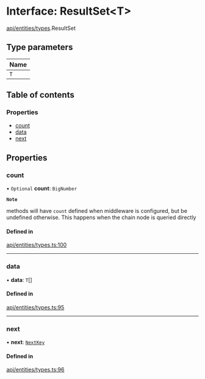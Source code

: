 # Interface: ResultSet\<T\>

[api/entities/types](../wiki/api.entities.types).ResultSet

## Type parameters

| Name |
| :------ |
| `T` |

## Table of contents

### Properties

- [count](../wiki/api.entities.types.ResultSet#count)
- [data](../wiki/api.entities.types.ResultSet#data)
- [next](../wiki/api.entities.types.ResultSet#next)

## Properties

### count

• `Optional` **count**: `BigNumber`

**`Note`**

methods will have `count` defined when middleware is configured, but be undefined otherwise. This happens when the chain node is queried directly

#### Defined in

[api/entities/types.ts:100](https://github.com/PolymeshAssociation/polymesh-sdk/blob/88db4a91/src/api/entities/types.ts#L100)

___

### data

• **data**: `T`[]

#### Defined in

[api/entities/types.ts:95](https://github.com/PolymeshAssociation/polymesh-sdk/blob/88db4a91/src/api/entities/types.ts#L95)

___

### next

• **next**: [`NextKey`](../wiki/api.entities.types#nextkey)

#### Defined in

[api/entities/types.ts:96](https://github.com/PolymeshAssociation/polymesh-sdk/blob/88db4a91/src/api/entities/types.ts#L96)
